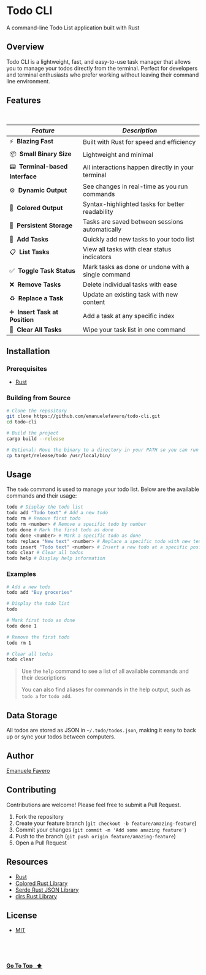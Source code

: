 # Todo CLI

A command-line Todo List application built with Rust

## Overview

Todo CLI is a lightweight, fast, and easy-to-use task manager that allows you to manage your todos directly from the terminal. Perfect for developers and terminal enthusiasts who prefer working without leaving their command line environment.

## Features

&nbsp;

| _Feature_                             | _Description_                                      |
| ------------------------------------- | -------------------------------------------------- |
| ⚡ **&nbsp;Blazing Fast**             | Built with Rust for speed and efficiency           |
| 📦 **&nbsp;Small Binary Size**        | Lightweight and minimal                            |
| 📟 **&nbsp;Terminal-based Interface** | All interactions happen directly in your terminal  |
| ⚙️ **&nbsp;Dynamic Output**           | See changes in real-time as you run commands       |
| 🎨 **&nbsp;Colored Output**           | Syntax-highlighted tasks for better readability    |
| 💾 **&nbsp;Persistent Storage**       | Tasks are saved between sessions automatically     |
| 📝 **&nbsp;Add Tasks**                | Quickly add new tasks to your todo list            |
| 📋 **&nbsp;List Tasks**               | View all tasks with clear status indicators        |
| ✅ **&nbsp;Toggle Task Status**       | Mark tasks as done or undone with a single command |
| ❌ **&nbsp;Remove Tasks**             | Delete individual tasks with ease                  |
| ♻️ **&nbsp;Replace a Task**           | Update an existing task with new content           |
| ➕ **&nbsp;Insert Task at Position**  | Add a task at any specific index                   |
| 🧹 **&nbsp;Clear All Tasks**          | Wipe your task list in one command                 |

## Installation

### Prerequisites

- [Rust](https://www.rust-lang.org/tools/install)

### Building from Source

```bash
# Clone the repository
git clone https://github.com/emanuelefavero/todo-cli.git
cd todo-cli

# Build the project
cargo build --release

# Optional: Move the binary to a directory in your PATH so you can run it from anywhere
cp target/release/todo /usr/local/bin/
```

## Usage

The `todo` command is used to manage your todo list. Below are the available commands and their usage:

```bash
todo # Display the todo list
todo add "Todo text" # Add a new todo
todo rm # Remove first todo
todo rm <number> # Remove a specific todo by number
todo done # Mark the first todo as done
todo done <number> # Mark a specific todo as done
todo replace "New text" <number> # Replace a specific todo with new text
todo insert "Todo text" <number> # Insert a new todo at a specific position
todo clear # Clear all todos
todo help # Display help information
```

### Examples

```bash
# Add a new todo
todo add "Buy groceries"

# Display the todo list
todo

# Mark first todo as done
todo done 1

# Remove the first todo
todo rm 1

# Clear all todos
todo clear
```

> Use the `help` command to see a list of all available commands and their descriptions
>
> You can also find aliases for commands in the help output, such as `todo a` for `todo add`.

## Data Storage

All todos are stored as JSON in `~/.todo/todos.json`, making it easy to back up or sync your todos between computers.

## Author

[Emanuele Favero](https://github.com/emanuelefavero)

## Contributing

Contributions are welcome! Please feel free to submit a Pull Request.

1. Fork the repository
2. Create your feature branch (`git checkout -b feature/amazing-feature`)
3. Commit your changes (`git commit -m 'Add some amazing feature'`)
4. Push to the branch (`git push origin feature/amazing-feature`)
5. Open a Pull Request

## Resources

- [Rust](https://www.rust-lang.org/)
- [Colored Rust Library](https://github.com/colored-rs/colored)
- [Serde Rust JSON Library](https://serde.rs/)
- [dirs Rust Library](https://crates.io/crates/dirs)

## License

- [MIT](LICENSE.md)

&nbsp;

&nbsp;

[**Go To Top &nbsp; ⬆️**](#todo-cli)
